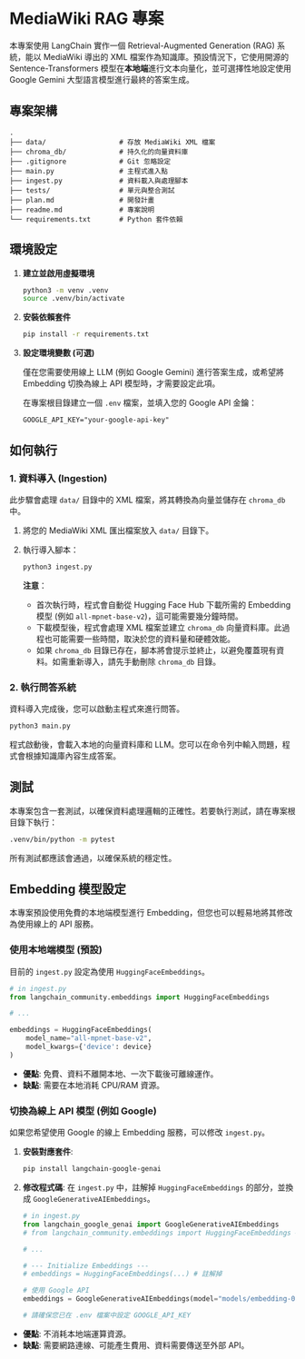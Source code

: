 # MediaWiki RAG 專案

本專案使用 LangChain 實作一個 Retrieval-Augmented Generation (RAG) 系統，能以 MediaWiki 導出的 XML 檔案作為知識庫。預設情況下，它使用開源的 Sentence-Transformers 模型在**本地端**進行文本向量化，並可選擇性地設定使用 Google Gemini 大型語言模型進行最終的答案生成。

## 專案架構

```
.
├── data/                  # 存放 MediaWiki XML 檔案
├── chroma_db/             # 持久化的向量資料庫
├── .gitignore             # Git 忽略設定
├── main.py                # 主程式進入點
├── ingest.py              # 資料載入與處理腳本
├── tests/                 # 單元與整合測試
├── plan.md                # 開發計畫
├── readme.md              # 專案說明
└── requirements.txt       # Python 套件依賴
```

## 環境設定

1.  **建立並啟用虛擬環境**

    ```bash
    python3 -m venv .venv
    source .venv/bin/activate
    ```

2.  **安裝依賴套件**

    ```bash
    pip install -r requirements.txt
    ```

3.  **設定環境變數 (可選)**

    僅在您需要使用線上 LLM (例如 Google Gemini) 進行答案生成，或希望將 Embedding 切換為線上 API 模型時，才需要設定此項。

    在專案根目錄建立一個 `.env` 檔案，並填入您的 Google API 金鑰：

    ```
    GOOGLE_API_KEY="your-google-api-key"
    ```

## 如何執行

### 1. 資料導入 (Ingestion)

此步驟會處理 `data/` 目錄中的 XML 檔案，將其轉換為向量並儲存在 `chroma_db` 中。

1.  將您的 MediaWiki XML 匯出檔案放入 `data/` 目錄下。
2.  執行導入腳本：

    ```bash
    python3 ingest.py
    ```

    **注意**：
    *   首次執行時，程式會自動從 Hugging Face Hub 下載所需的 Embedding 模型 (例如 `all-mpnet-base-v2`)，這可能需要幾分鐘時間。
    *   下載模型後，程式會處理 XML 檔案並建立 `chroma_db` 向量資料庫。此過程也可能需要一些時間，取決於您的資料量和硬體效能。
    *   如果 `chroma_db` 目錄已存在，腳本將會提示並終止，以避免覆蓋現有資料。如需重新導入，請先手動刪除 `chroma_db` 目錄。

### 2. 執行問答系統

資料導入完成後，您可以啟動主程式來進行問答。

```bash
python3 main.py
```

程式啟動後，會載入本地的向量資料庫和 LLM。您可以在命令列中輸入問題，程式會根據知識庫內容生成答案。

## 測試

本專案包含一套測試，以確保資料處理邏輯的正確性。若要執行測試，請在專案根目錄下執行：

```bash
.venv/bin/python -m pytest
```

所有測試都應該會通過，以確保系統的穩定性。

## Embedding 模型設定

本專案預設使用免費的本地端模型進行 Embedding，但您也可以輕易地將其修改為使用線上的 API 服務。

### 使用本地端模型 (預設)

目前的 `ingest.py` 設定為使用 `HuggingFaceEmbeddings`。

```python
# in ingest.py
from langchain_community.embeddings import HuggingFaceEmbeddings

# ...

embeddings = HuggingFaceEmbeddings(
    model_name="all-mpnet-base-v2",
    model_kwargs={'device': device}
)
```

- **優點**: 免費、資料不離開本地、一次下載後可離線運作。
- **缺點**: 需要在本地消耗 CPU/RAM 資源。

### 切換為線上 API 模型 (例如 Google)

如果您希望使用 Google 的線上 Embedding 服務，可以修改 `ingest.py`。

1.  **安裝對應套件**:
    ```bash
    pip install langchain-google-genai
    ```

2.  **修改程式碼**:
    在 `ingest.py` 中，註解掉 `HuggingFaceEmbeddings` 的部分，並換成 `GoogleGenerativeAIEmbeddings`。

    ```python
    # in ingest.py
    from langchain_google_genai import GoogleGenerativeAIEmbeddings
    # from langchain_community.embeddings import HuggingFaceEmbeddings # 註解掉

    # ...

    # --- Initialize Embeddings ---
    # embeddings = HuggingFaceEmbeddings(...) # 註解掉

    # 使用 Google API
    embeddings = GoogleGenerativeAIEmbeddings(model="models/embedding-001")

    # 請確保您已在 .env 檔案中設定 GOOGLE_API_KEY
    ```
- **優點**: 不消耗本地端運算資源。
- **缺點**: 需要網路連線、可能產生費用、資料需要傳送至外部 API。
